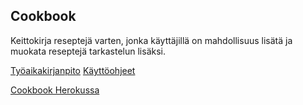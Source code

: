 ## Cookbook

Keittokirja reseptejä varten, jonka käyttäjillä on mahdollisuus lisätä ja muokata reseptejä tarkastelun lisäksi.

[Työaikakirjanpito](https://docs.google.com/spreadsheets/d/1OuIEPpz_QK4fm_o_rrh1j3SmDTtoS2eWikcHpAbYbrE/edit?usp=sharing)
[Käyttöohjeet](https://docs.google.com/document/d/1NZlDQbkreJBsoVcISP6OwB81EXfBaqog-1zbgPkOYEY/edit?usp=sharing)

[Cookbook Herokussa](https://fast-meadow-74979.herokuapp.com/)
